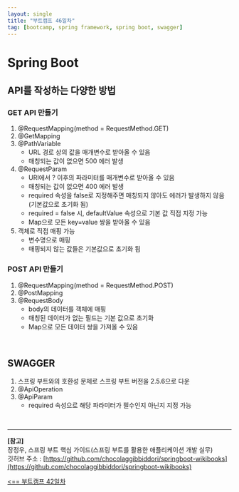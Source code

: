 ```yaml
---
layout: single
title: "부트캠프 46일차"
tag: [bootcamp, spring framework, spring boot, swagger]
---
```


# Spring Boot

## API를 작성하는 다양한 방법

### GET API 만들기

1. @RequestMapping(method = RequestMethod.GET)
2. @GetMapping
3. @PathVariable
   - URL 경로 상의 값을 매개변수로 받아올 수 있음
   - 매칭되는 값이 없으면 500 에러 발생
4. @RequestParam
   - URI에서 ? 이후의 파라미터를 매개변수로 받아올 수 있음
   - 매칭되는 값이 없으면 400 에러 발생
   - required 속성을 false로 지정해주면 매칭되지 않아도 에러가 발생하지 않음(기본값으로 초기화 됨)
   - required = false 시, defaultValue 속성으로 기본 값 직접 지정 가능
   - Map으로 모든 key=value 쌍을 받아올 수 있음
5. 객체로 직접 매핑 가능
   - 변수명으로 매핑
   - 매핑되지 않는 값들은 기본값으로 초기화 됨

### POST API 만들기

1. @RequestMapping(method = RequestMethod.POST)
2. @PostMapping
3. @RequestBody
   - body의 데이터를 객체에 매핑
   - 매칭된 데이터가 없는 필드는 기본 값으로 초기화
   - Map으로 모든 데이터 쌍을 가져올 수 있음

<br>

## SWAGGER

1. 스프링 부트와의 호환성 문제로 스프링 부트 버전을 2.5.6으로 다운
2. @ApiOperation
3. @ApiParam
   - required 속성으로 해당 파라미터가 필수인지 아닌지 지정 가능

<br>

___

**[참고]**  
장정우, 스프링 부트 핵심 가이드(스프링 부트를 활용한 애플리케이션 개발 실무)  
깃허브 주소 : [https://github.com/chocolaggibbiddori/springboot-wikibooks](https://github.com/chocolaggibbiddori/springboot-wikibooks)

[<== 부트캠프 42일차](/bootcamp-day42)